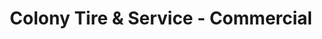 ---
title: "Colony Tire & Service - Commercial"
url: /aurora/colony-tire-and-service-commercial/
shop: tyres
---